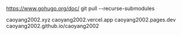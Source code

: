 https://www.gohugo.org/doc/
git pull --recurse-submodules

caoyang2002.xyz
caoyang2002.vercel.app
caoyang2002.pages.dev
caoyang2002.github.io/caoyang2002
